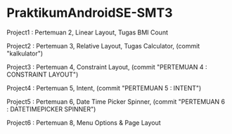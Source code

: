 # PraktikumAndroidSE-SMT3

Project1 : Pertemuan 2, Linear Layout, Tugas BMI Count

Project2 : Pertemuan 3, Relative Layout, Tugas Calculator, (commit "kalkulator")

Project3 : Pertemuan 4, Constraint Layout, (commit "PERTEMUAN 4 : CONSTRAINT LAYOUT")

Project4 : Pertemuan 5, Intent, (commit "PERTEMUAN 5 : INTENT")

Project5 : Pertemuan 6, Date Time Picker Spinner, (commit "PERTEMUAN 6 : DATETIMEPICKER SPINNER")

Project6 : Pertemuan 8, Menu Options & Page Layout




